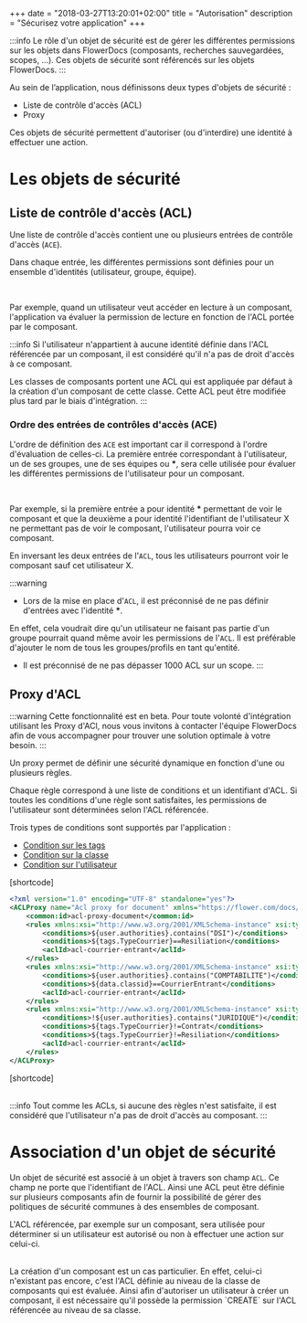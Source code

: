 +++
date = "2018-03-27T13:20:01+02:00"
title = "Autorisation"
description = "Sécurisez votre application"
+++

:::info
Le rôle d'un objet de sécurité est de gérer les différentes permissions sur les objets dans FlowerDocs (composants, recherches sauvegardées, scopes, ...). Ces objets de sécurité sont référencés sur les objets FlowerDocs.
:::

Au sein de l’application, nous définissons deux types d'objets de sécurité : 

* Liste de contrôle d'accès (ACL)
* Proxy

Ces objets de sécurité permettent d'autoriser (ou d'interdire) une identité à effectuer une action.


# Les objets de sécurité

## Liste de contrôle d'accès (ACL)

Une liste de contrôle d'accès contient une ou plusieurs entrées de contrôle d'accès (`ACE`). 

Dans chaque entrée, les différentes permissions sont définies pour un ensemble d'identités (utilisateur, groupe, équipe).

<br/>

Par exemple, quand un utilisateur veut accéder en lecture à un composant, l'application va évaluer la permission de lecture en fonction de l'ACL portée par le composant.

:::info
Si l'utilisateur n'appartient à aucune identité définie dans l'ACL référencée par un composant, il est considéré qu'il n'a pas de droit d'accès à ce composant. 

Les classes de composants portent une ACL qui est appliquée par défaut à la création d'un composant de cette classe. Cette ACL peut être modifiée plus tard par le biais d'intégration. 
::: 

### Ordre des entrées de contrôles d'accès (ACE)

L'ordre de définition des `ACE` est important car il correspond à l'ordre d'évaluation de celles-ci. La première entrée correspondant à l'utilisateur, un de ses groupes, une de ses équipes ou __*__, sera celle utilisée pour évaluer les différentes permissions de l'utilisateur pour un composant. 

<br/>

Par exemple, si la première entrée a pour identité __*__ permettant de voir le composant et que la deuxième a pour identité l'identifiant de l'utilisateur X ne permettant pas de voir le composant, l'utilisateur pourra voir ce composant. 

En inversant les deux entrées de l'`ACL`, tous les utilisateurs pourront voir le composant sauf cet utilisateur X.

:::warning

* Lors de la mise en place d'`ACL`, il est préconnisé de ne pas définir d'entrées avec l'identité __*__.

En effet, cela voudrait dire qu'un utilisateur ne faisant pas partie d'un groupe pourrait quand même avoir les permissions de l'`ACL`.
Il est préférable d'ajouter le nom de tous les groupes/profils en tant qu'entité.

* Il est préconnisé de ne pas dépasser 1000 ACL sur un scope.
:::

## Proxy d'ACL

:::warning
Cette fonctionnalité est en beta. Pour toute volonté d'intégration utilisant les Proxy d'ACl, nous vous invitons à contacter l'équipe FlowerDocs afin de vous accompagner pour trouver une solution optimale à votre besoin.
:::

Un proxy permet de définir une sécurité dynamique en fonction d'une ou plusieurs règles. 

Chaque règle correspond à une liste de conditions et un identifiant d'ACL. 
Si toutes les conditions d'une règle sont satisfaites, les permissions de l'utilisateur sont déterminées selon l'ACL référencée. 

Trois types de conditions sont supportés par l'application :


* [Condition sur les tags](broken-link.md) 
* [Condition sur la classe](broken-link.md)
* [Condition sur l'utilisateur](broken-link.md)


[shortcode]
```xml
<?xml version="1.0" encoding="UTF-8" standalone="yes"?>
<ACLProxy name="Acl proxy for document" xmlns="https://flower.com/docs/domain/acl" xmlns:common="https://flower.com/docs/domain/common">
	<common:id>acl-proxy-document</common:id>
	<rules xmlns:xsi="http://www.w3.org/2001/XMLSchema-instance" xsi:type="ACLConditionalRule">
		<conditions>${user.authorities}.contains("DSI")</conditions>
		<conditions>${tags.TypeCourrier}==Resiliation</conditions>
		<aclId>acl-courrier-entrant</aclId>
	</rules>
	<rules xmlns:xsi="http://www.w3.org/2001/XMLSchema-instance" xsi:type="ACLConditionalRule">
		<conditions>${user.authorities}.contains("COMPTABILITE")</conditions>
		<conditions>${data.classid}==CourrierEntrant</conditions>
		<aclId>acl-courrier-entrant</aclId>
	</rules>
	<rules xmlns:xsi="http://www.w3.org/2001/XMLSchema-instance" xsi:type="ACLConditionalRule">
		<conditions>!${user.authorities}.contains("JURIDIQUE")</conditions>
		<conditions>${tags.TypeCourrier}!=Contrat</conditions>
		<conditions>${tags.TypeCourrier}!=Resiliation</conditions>
		<aclId>acl-courrier-entrant</aclId>
	</rules>
</ACLProxy>
```
[shortcode]

<br/>
:::info
Tout comme les ACLs, si aucune des règles n'est satisfaite, il est considéré que l'utilisateur n'a pas de droit d'accès au composant. 
:::


# Association d'un objet de sécurité

Un objet de sécurité est associé à un objet à travers son champ `ACL`. Ce champ ne porte que l'identifiant de l'ACL. Ainsi une ACL peut être définie sur plusieurs composants afin de fournir la possibilité de gérer des politiques de sécurité communes à des ensembles de composant. 


L'ACL référencée, par exemple sur un composant, sera utilisée pour déterminer si un utilisateur est autorisé ou non à effectuer une action sur celui-ci.

<br/>
La création d'un composant est un cas particulier. En effet, celui-ci n'existant pas encore, c'est l'ACL définie au niveau de la classe de composants qui est évaluée. Ainsi afin d'autoriser un utilisateur à créer un composant, il est nécessaire qu'il possède la permission `CREATE` sur l'ACL référencée au niveau de sa classe. 





